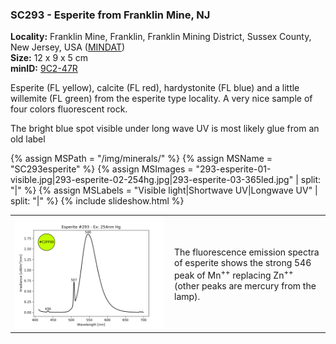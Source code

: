 
### SC293 - Esperite from Franklin Mine, NJ

**Locality:** Franklin Mine, Franklin, Franklin Mining District, Sussex County, New Jersey, USA ([MINDAT](https://www.mindat.org/loc-8541.html))  
**Size:** 12 x 9 x 5 cm  
**minID:** [9C2-47R](https://www.mindat.org/9C2-47R)

Esperite (FL yellow), calcite (FL red), hardystonite (FL blue) and a little
willemite (FL green) from the esperite type locality.  A very nice sample of
four colors fluorescent rock.

The bright blue spot visible under long wave UV is most likely glue from an old
label

{% assign MSPath = "/img/minerals/" %}
{% assign MSName = "SC293esperite" %}
{% assign MSImages = "293-esperite-01-visible.jpg|293-esperite-02-254hg.jpg|293-esperite-03-365led.jpg" | split: "|" %}
{% assign MSLabels = "Visible light|Shortwave UV|Longwave UV" | split: "|" %}
{% include slideshow.html %}

<table width="100%">
<tr>
<td width="50%"><img src="/img/spectra/293-esperite-254hg.png" width="100%" ></td>
<td width="50%" style="padding:10px">
The fluorescence emission spectra of esperite shows the strong 546 peak of Mn<sup>++</sup> replacing Zn<sup>++</sup> (other peaks are mercury from the lamp).
</td></tr></table>
<br>


